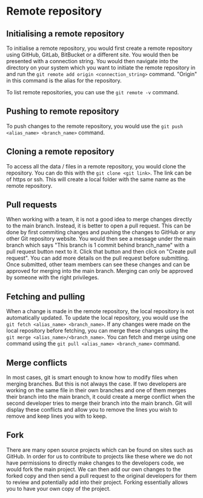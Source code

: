 # Remote repository

## Initialising a remote repository
To initialise a remote repository, you would first create a remote repository using GitHub, GitLab, BitBucket or a different site. You would then be presented with a connection string. You would then navigate into the directory on your system which you want to initiate the remote repository in and run the `git remote add origin <connection_string>` command. "Origin" in this command is the alias for the repository.

To list remote repositories, you can use the `git remote -v` command. 

## Pushing to remote repository
To push changes to the remote repository, you would use the `git push <alias_name> <branch_name>` command. 

## Cloning a remote repository
To access all the data / files in a remote repository, you would clone the repository. You can do this with the `git clone <git link>`. The link can be of https or ssh. This will create a local folder with the same name as the remote repository.

## Pull requests
When working with a team, it is not a good idea to merge changes directly to the main branch. Instead, it is better to open a pull request. This can be done by first commiting changes and pushing the changes to GitHub or any other Git repository website. You would then see a message under the main branch which says "This branch is 1 commit behind branch_name" with a pull request button next to it. Click that button and then click on "Create pull request". You can add more details on the pull request before submitting. Once submitted, other team members can see these changes and can be approved for merging into the main branch. Merging can only be approved by someone with the right privileges.

## Fetching and pulling
When a change is made in the remote repository, the local repository is not automatically updated. To update the local repository, you would use the `git fetch <alias_name> <branch_name>`. If any changes were made on the local repository before fetching, you can merge these changes using the `git merge <alias_name>/<branch_name>`. You can fetch and merge using one command using the `git pull <alias_name> <branch_name>` command.

## Merge conflicts
In most cases, git is smart enough to know how to modify files when merging branches. But this is not always the case. If two developers are working on the same file in their own branches and one of them merges their branch into the main branch, it could create a merge conflict when the second developer tries to merge their branch into the main branch. Git will display these conflicts and allow you to remove the lines you wish to remove and keep lines you with to keep.

## Fork
There are many open source projects which can be found on sites such as GitHub. In order for us to contribute to projects like these where we do not have permissions to directly make changes to the developers code, we would fork the main project. We can then add our own changes to the forked copy and then send a pull request to the original developers for them to review and potentially add into their project. Forking essentially allows you to have your own copy of the project.